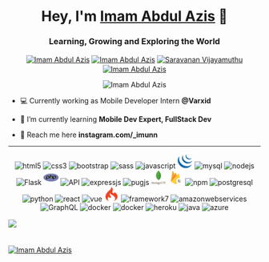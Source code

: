 <h1 align="center">Hey, I'm <a href ="https://saravananvijayamuthu.herokuapp.com/">Imam Abdul Azis</a> 👋</h1>
<h3 align="center">Learning, Growing and Exploring the World</h3>
<p align="center">  
<a href="https://github.com/imamabdulazis/" target="_blank"><img align="center" src="https://cdn.jsdelivr.net/npm/simple-icons@3.0.1/icons/google.svg" alt="Imam Abdul Azis" height="30" width="25" /></a>
<a href="https://www.instagram.com/_imunn" target="_blank"><img align="center" src="https://cdn.jsdelivr.net/npm/simple-icons@3.0.1/icons/instagram.svg" alt="Imam Abdul Azis" height="30" width="25" /></a>
<a href="https://www.linkedin.com/in/imam-abdul-azis-980309136/" target="_blank"><img align="center" src="https://cdn.jsdelivr.net/npm/simple-icons@3.0.1/icons/linkedin.svg" alt="Saravanan Vijayamuthu" height="30" width="25" /></a>
<a href="https://medium.com/@devopsimun" target="_blank"><img align="center" src="https://cdn.jsdelivr.net/npm/simple-icons@3.0.1/icons/medium.svg" alt="Imam Abdul Azis" height="30" width="25" /></a>  
</p>
<p align="center">  <img src="https://komarev.com/ghpvc/?username=imamabdulazis" alt="Imam Abdul Azis"/></p>

- 💻 Currently working as Mobile Developer Intern **@Varxid**

- 🎯 I’m currently learning **Mobile Dev Expert, FullStack Dev**

- 💌 Reach me here **instagram.com/_imunn**

<hr><p align="center">
<img src="https://devicons.github.io/devicon/devicon.git/icons/html5/html5-original-wordmark.svg" alt="html5"  width="30" height="30"/>
<img src="https://devicons.github.io/devicon/devicon.git/icons/css3/css3-original-wordmark.svg" alt="css3" width="30" height="30"/>
<img src="https://github.com/AliasIO/Wappalyzer/blob/master/src/drivers/webextension/images/icons/Bootstrap.svg" alt="bootstrap" width="30" height="30"/>
<img src="https://devicons.github.io/devicon/devicon.git/icons/sass/sass-original.svg" alt="sass" width="30" height="30"/>
<img src="https://github.com/detain/svg-logos/blob/master/svg/javascript-1.svg" alt="javascript"  width="30" height="30"/>
<img src="https://github.com/devicons/devicon/blob/master/icons/jquery/jquery-original.svg" alt="jquery"  width="30" height="30"/>
<img src="https://devicons.github.io/devicon/devicon.git/icons/mysql/mysql-original-wordmark.svg" alt="mysql"  width="30" height="30"/>
<img src="https://devicons.github.io/devicon/devicon.git/icons/nodejs/nodejs-original.svg" alt="nodejs"  width="30" height="30"/>
<img src="https://github.com/file-icons/icons/blob/master/svg/Flask.svg" alt="Flask" width="30" height="30"/>
<img src="https://github.com/devicons/devicon/blob/master/icons/php/php-original.svg" alt="php" width="30" height="30"/>
<img src="https://rigor.com/wp-content/uploads/2016/06/api-a397cc184c5622fb5130af1b7baf149d.png" alt="API"  width="30" height="30"/>
<img src="https://devicons.github.io/devicon/devicon.git/icons/express/express-original.svg" alt="expressjs"  width="30" height="30"/>
<img src="https://github.com/uiwjs/file-icons/blob/master/icon/pug.svg" alt="pugjs" width="30" height="30"/>
<img src="https://github.com/devicons/devicon/blob/master/icons/mongodb/mongodb-original-wordmark.svg" alt="mongodb"  width="30" height="30"/>
<img src="https://github.com/vscode-icons/vscode-icons/blob/master/icons/file_type_firebasehosting.svg" alt="firebase" width="30" height="30"/>
<img src="https://devicons.github.io/devicon/devicon.git/icons/npm/npm-original-wordmark.svg" alt="npm" width="30" height="30"/>
<img src="https://devicons.github.io/devicon/devicon.git/icons/postgresql/postgresql-original.svg" alt="postgresql"  width="30" height="30"/>
<img src="https://devicons.github.io/devicon/devicon.git/icons/python/python-original.svg" alt="python" width="30" height="30"/>
<img src="https://devicons.github.io/devicon/devicon.git/icons/react/react-original.svg" alt="react"  width="30" height="30"/>
<img src="https://github.com/shgysk8zer0/logos/blob/master/vue.svg" alt="vue"  width="30" height="30"/>
<img src="https://github.com/devicons/devicon/blob/master/icons/codeigniter/codeigniter-plain.svg" alt="codeigniter"  width="30" height="30"/>
<img src="https://github.com/gilbarbara/logos/blob/master/logos/framework7.svg" alt="framework7" width="30" height="30"/>
<img src="https://devicons.github.io/devicon/devicon.git/icons/amazonwebservices/amazonwebservices-original.svg" alt="amazonwebservices" width="30" height="30"/>
<img src="https://graphql.org/img/logo.svg" alt="GraphQL"  width="30" height="30"/>
<img src="https://devicons.github.io/devicon/devicon.git/icons/docker/docker-original.svg" alt="docker" width="30" height="30"/>
<img src="https://devicons.github.io/devicon/devicon.git/icons/git/git-original.svg" alt="docker" width="30" height="30"/>
<img src="https://devicons.github.io/devicon/devicon.git/icons/heroku/heroku-original.svg" alt="heroku" width="30" height="30"/>
<img src="https://devicons.github.io/devicon/devicon.git/icons/java/java-original.svg" alt="java"  width="30" height="30"/>
<img src="https://www.vectorlogo.zone/logos/microsoft_azure/microsoft_azure-icon.svg" alt="azure" width="30" height="30"/>
</p>



<p>
<a href="#" onclick="return false;">
  <img align="center" src="https://github-readme-stats.vercel.app/api/top-langs/?username=imamabdulazis&theme=nightowl&layout=compact&count_private=true&hide=jupyter%20notebook,php,asp,css&langs_count=10" />
</a><br><br><br>
  <a href="#" onclick="return false;">
<img align="center" src="https://github-readme-stats.vercel.app/api?username=imamabdulazis&show_icons=true&theme=tokyonight&count_private=true&include_all_commits=true" alt="Imam Abdul Azis" />
</a>
</p>

